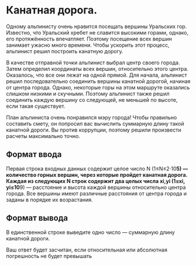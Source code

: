 # Канатная дорога.

Одному альпинисту очень нравится посещать вершины Уральских гор. Известно, что Уральский хребет не славится высокими горами, однако, его протяжённость впечатляет. Поэтому посещение всех вершин занимает ужасно много времени. Чтобы ускорить этот процесс, альпинист решил построить канатную дорогу.

В качестве отправной точки альпинист выбрал центр своего города. Затем определил координаты всех вершин, относительно этого центра. Оказалось, что все они лежат на одной прямой. Для начала, альпинист решил последовательно соединить вершины канатной дорогой, начиная от центра города. Однако, некоторые горы на этом маршруте оказались слишком низкими и скучными. Поэтому альпинист также решил соединить каждую вершину со следующей, не меньшей по высоте, если такая существует.

План альпиниста очень понравился мэру города! Чтобы правильно составить смету, он попросил вас вычислить суммарную длину такой канатной дороги. Вы против коррупции, поэтому решили произвести расчеты максимально точно.

## Формат ввода
Первая строка входных данных содержит целое число N (1≤N≤2⋅10**5) — количество горных вершин, через которые пройдет канатная дорога. Каждая из следующих N строк содержит два целых числа 
xi,yi​ (1≤xi, yi≤10**9) — расстояние и высота каждой вершины относительно центра города. Все вершины имеют различные расстояния от центра города и заданы в порядке их возрастания.

## Формат вывода
В единственной строке выведите одно число — суммарную длину канатной дороги.

Ваш ответ будет засчитан, если относительная или абсолютная погрешность не будет превышать